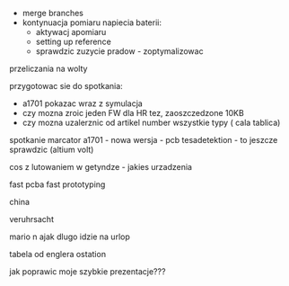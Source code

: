 - merge branches
- kontynuacja pomiaru napiecia baterii:
	- aktywacj apomiaru
	- setting up reference
	- sprawdzic zuzycie pradow - zoptymalizowac

przeliczania na wolty





przygotowac sie do spotkania:
- a1701 pokazac wraz z symulacja
- czy mozna zroic jeden FW dla HR tez, zaoszczedzone 10KB
- czy mozna uzalerznic od artikel number wszystkie typy ( cala tablica)



spotkanie marcator
a1701 - nowa wersja - pcb
tesadetektion - to jeszcze sprawdzic
(altium volt)

cos z lutowaniem w getyndze - jakies urzadzenia

fast pcba
fast prototyping

china

veruhrsacht

mario n ajak dlugo idzie na urlop

tabela od englera ostation


jak poprawic moje szybkie prezentacje???